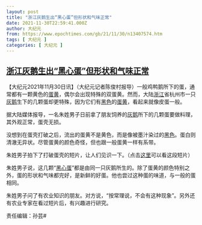```yaml
---
layout: post
title: "浙江灰鹅生出“黑心蛋”但形状和气味正常"
date: 2021-11-30T22:59:41.000Z
author: 大纪元
from: https://www.epochtimes.com/gb/21/11/30/n13407574.htm
tags: [ 大纪元 ]
categories: [ 大纪元 ]
---
```

<!--1638313181000-->
[浙江灰鹅生出“黑心蛋”但形状和气味正常](https://www.epochtimes.com/gb/21/11/30/n13407574.htm)
------

<div>
<p>【大纪元2021年11月30日讯】（大纪元记者陈俊村报导）一般鸡鸭鹅所下的蛋，通常都有一颗黄色的<a href="https://www.epochtimes.com/gb/tag/%E8%9B%8B%E9%BB%84.html">蛋黄</a>，偶尔会出现特殊的双蛋黄。然而，大陆<a href="https://www.epochtimes.com/gb/tag/%E6%B5%99%E6%B1%9F.html">浙江</a>省杭州市一只<a href="https://www.epochtimes.com/gb/tag/%E7%81%B0%E9%B9%85.html">灰鹅</a>生下的几颗蛋却更特殊，因为它们有<a href="https://www.epochtimes.com/gb/tag/%E9%BB%91%E8%89%B2.html">黑色</a>的<a href="https://www.epochtimes.com/gb/tag/%E8%9B%8B%E9%BB%84.html">蛋黄</a>，看起来就像皮蛋一般。</p><p>据大陆媒体报导，一名朱姓男子日前拿了朋友饲养的<a href="https://www.epochtimes.com/gb/tag/%E7%81%B0%E9%B9%85.html">灰鹅</a>所下的几颗蛋要做料理，其外观正常，蛋壳无损。</p><p>没想到在蛋壳打破之后，流出的蛋黄不是黄色，而是像被墨汁染过的<a href="https://www.epochtimes.com/gb/tag/%E9%BB%91%E8%89%B2.html">黑色</a>。蛋白则清澈无异状。尽管蛋黄的颜色奇怪，但也跟一般蛋黄一样有系带。</p><p>朱姓男子拍下了打破蛋壳的短片，让人们见识一下。（点击<u><a href="https://www.youtube.com/watch?v=2lxuugc5p3Y" target="_blank" rel="noopener noreferrer">这里</a></u>可以看这段短片）</p><p>朱姓男子说，这几颗“<a href="https://www.epochtimes.com/gb/tag/%E9%BB%91%E5%BF%83%E8%9B%8B.html">黑心蛋</a>”都是由同一只灰鹅所生的。除了蛋黄的颜色特别之外，蛋的形状和气味都完好，是新鲜的好蛋。他也尝过这种蛋的味道，与一般的蛋相同。</p><p>朱姓男子问了有农业知识的朋友。对方说，“按常理说，不会有这种现象”。另外还有农业专家在看过短片后，有兴趣进行研究。</p><p>责任编辑：孙芸#</p>
</div>
